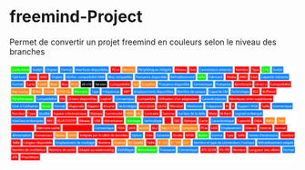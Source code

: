 # freemind-Project

Permet de convertir un projet freemind en couleurs selon le niveau des branches

![](https://raw.githubusercontent.com/Maltered/freemind-Project/main/ImageFinal.png)
